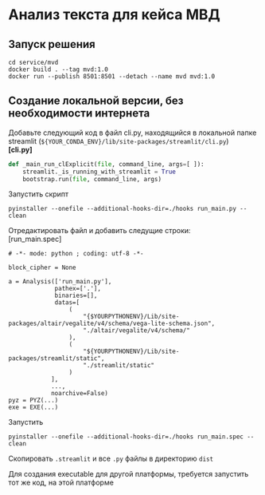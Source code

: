 # Анализ текста для кейса МВД
## Запуск решения
```
cd service/mvd
docker build . --tag mvd:1.0 
docker run --publish 8501:8501 --detach --name mvd mvd:1.0
```

## Создание локальной версии, без необходимости интернета
Добавьте следующий код в файл cli.py, находящийся в локальной папке streamlit (`${YOUR_CONDA_ENV}/lib/site-packages/streamlit/cli.py`)  
**[cli.py]**
```python
def _main_run_clExplicit(file, command_line, args=[ ]):
    streamlit._is_running_with_streamlit = True
    bootstrap.run(file, command_line, args)
```
Запустить скрипт 
```
pyinstaller --onefile --additional-hooks-dir=./hooks run_main.py --clean
```
Отредактировать файл и добавить следущие строки:  
[run_main.spec]
```
# -*- mode: python ; coding: utf-8 -*-

block_cipher = None

a = Analysis(['run_main.py'],
             pathex=['.'],
             binaries=[],
             datas=[
                 (
                     "{$YOURPYTHONENV}/Lib/site-packages/altair/vegalite/v4/schema/vega-lite-schema.json",
                     "./altair/vegalite/v4/schema/"
                 ),
                 (
                     "${YOURPYTHONENV}/Lib/site-packages/streamlit/static",
                     "./streamlit/static"
                 )
            ],
            ...,
            noarchive=False)
pyz = PYZ(...)
exe = EXE(...)
```
Запустить
```
pyinstaller --onefile --additional-hooks-dir=./hooks run_main.spec --clean
```
Скопировать `.streamlit` и все `.py` файлы в директорию `dist` 
 
Для создания executable для другой платформы, требуется запустить тот же код, на этой платформе


